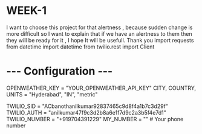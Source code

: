# WEEK-1
I want to choose this project for that alertness , because sudden change is more difficult so I want to explain that if we have an alertness to them then they will be ready for it , I hope It will be usefull. Thank you 
import requests
from datetime import datetime
from twilio.rest import Client

# --- Configuration ---
OPENWEATHER_KEY = "YOUR_OPENWEATHER_API_KEY"
CITY, COUNTRY, UNITS = "Hyderabad", "IN", "metric"

TWILIO_SID = "ACbanothanilkumar92837465c9d8f4a1b7c3d29f"
TWILIO_AUTH = "anilkumar47f9c3d2b8a6e1f7d9c2a3b5f4e7d1"
TWILIO_NUMBER = "+919704391229"
MY_NUMBER = ""   # Your phone number

